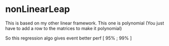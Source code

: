 # nonLinearLeap
This is based on my other linear framework. This one is polynomial (You just have to add a row to the matrices to make it polynomial)

So this regression algo gives event better perf [ 95% ; 99% ]
